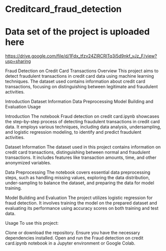 # Creditcard_fraud_detection

# Data set of the project is uploaded here 
https://drive.google.com/file/d/1Fdx_tfzv24ZlRCRlTq3i5d9nkf_vJz_F/view?usp=sharing


Fraud Detection on Credit Card Transactions
Overview
This project aims to detect fraudulent transactions in credit card data using machine learning techniques. The dataset used contains information about credit card transactions, focusing on distinguishing between legitimate and fraudulent activities.

Introduction
Dataset Information
Data Preprocessing
Model Building and Evaluation
Usage


Introduction
The notebook Fraud detection on credit card.ipynb showcases the step-by-step process of detecting fraudulent transactions in credit card data. It employs various techniques, including data analysis, undersampling, and logistic regression modeling, to identify and predict fraudulent activities.

Dataset Information
The dataset used in this project contains information on credit card transactions, distinguishing between normal and fraudulent transactions. It includes features like transaction amounts, time, and other anonymized variables.

Data Preprocessing
The notebook covers essential data preprocessing steps, such as handling missing values, exploring the data distribution, under-sampling to balance the dataset, and preparing the data for model training.

Model Building and Evaluation
The project utilizes logistic regression for fraud detection. It involves training the model on the prepared dataset and evaluating its performance using accuracy scores on both training and test data.

Usage
To use this project:

Clone or download the repository.
Ensure you have the necessary dependencies installed.
Open and run the Fraud detection on credit card.ipynb notebook in a Jupyter environment or Google Colab.
